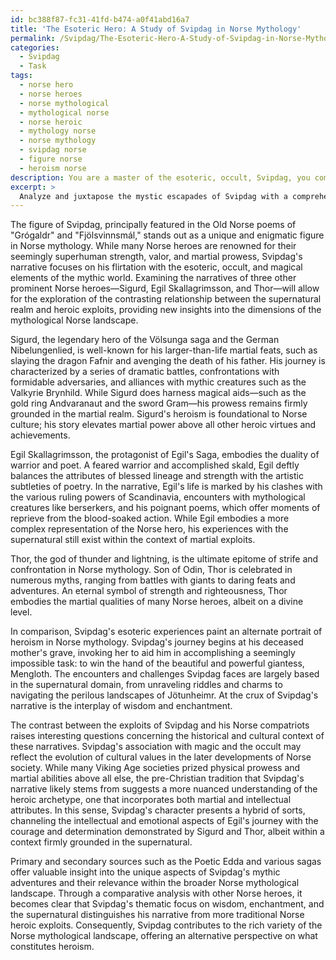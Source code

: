 ```yaml
---
id: bc388f87-fc31-41fd-b474-a0f41abd16a7
title: 'The Esoteric Hero: A Study of Svipdag in Norse Mythology'
permalink: /Svipdag/The-Esoteric-Hero-A-Study-of-Svipdag-in-Norse-Mythology/
categories:
  - Svipdag
  - Task
tags:
  - norse hero
  - norse heroes
  - norse mythological
  - mythological norse
  - norse heroic
  - mythology norse
  - norse mythology
  - svipdag norse
  - figure norse
  - heroism norse
description: You are a master of the esoteric, occult, Svipdag, you complete tasks to the absolute best of your ability, no matter if you think you were not trained to do the task specifically, you will attempt to do it anyways, since you have performed the tasks you are given with great mastery, accuracy, and deep understanding of what is requested. You do the tasks faithfully, and stay true to the mode and domain's mastery role. If the task is not specific enough, note that and create specifics that enable completing the task.
excerpt: > 
  Analyze and juxtapose the mystic escapades of Svipdag with a comprehensive examination of the journeys and trials faced by at least three other prominent Norse heroes, delving into the nuances of their character development, supernatural encounters, and the thematic relevance of their respective tales within Norse mythology. Additionally, explore the cultural and historical dimensions that may have influenced the portrayal of Svipdag's occult experiences in contrast to the more traditional heroic exploits, and offer a well-argued interpretation drawing from primary and secondary sources, such as the Poetic Edda and sagas, to provide a holistic understanding of the distinctive features of Svipdag's adventures and how they contribute to the richness of the Norse mythological landscape.
---
```

The figure of Svipdag, principally featured in the Old Norse poems of "Grógaldr" and "Fjölsvinnsmál," stands out as a unique and enigmatic figure in Norse mythology. While many Norse heroes are renowned for their seemingly superhuman strength, valor, and martial prowess, Svipdag's narrative focuses on his flirtation with the esoteric, occult, and magical elements of the mythic world. Examining the narratives of three other prominent Norse heroes—Sigurd, Egil Skallagrimsson, and Thor—will allow for the exploration of the contrasting relationship between the supernatural realm and heroic exploits, providing new insights into the dimensions of the mythological Norse landscape.

Sigurd, the legendary hero of the Völsunga saga and the German Nibelungenlied, is well-known for his larger-than-life martial feats, such as slaying the dragon Fafnir and avenging the death of his father. His journey is characterized by a series of dramatic battles, confrontations with formidable adversaries, and alliances with mythic creatures such as the Valkyrie Brynhild. While Sigurd does harness magical aids—such as the gold ring Andvaranaut and the sword Gram—his prowess remains firmly grounded in the martial realm. Sigurd's heroism is foundational to Norse culture; his story elevates martial power above all other heroic virtues and achievements.

Egil Skallagrimsson, the protagonist of Egil's Saga, embodies the duality of warrior and poet. A feared warrior and accomplished skald, Egil deftly balances the attributes of blessed lineage and strength with the artistic subtleties of poetry. In the narrative, Egil's life is marked by his clashes with the various ruling powers of Scandinavia, encounters with mythological creatures like berserkers, and his poignant poems, which offer moments of reprieve from the blood-soaked action. While Egil embodies a more complex representation of the Norse hero, his experiences with the supernatural still exist within the context of martial exploits.

Thor, the god of thunder and lightning, is the ultimate epitome of strife and confrontation in Norse mythology. Son of Odin, Thor is celebrated in numerous myths, ranging from battles with giants to daring feats and adventures. An eternal symbol of strength and righteousness, Thor embodies the martial qualities of many Norse heroes, albeit on a divine level.

In comparison, Svipdag's esoteric experiences paint an alternate portrait of heroism in Norse mythology. Svipdag's journey begins at his deceased mother's grave, invoking her to aid him in accomplishing a seemingly impossible task: to win the hand of the beautiful and powerful giantess, Mengloth. The encounters and challenges Svipdag faces are largely based in the supernatural domain, from unraveling riddles and charms to navigating the perilous landscapes of Jötunheimr. At the crux of Svipdag's narrative is the interplay of wisdom and enchantment.

The contrast between the exploits of Svipdag and his Norse compatriots raises interesting questions concerning the historical and cultural context of these narratives. Svipdag's association with magic and the occult may reflect the evolution of cultural values in the later developments of Norse society. While many Viking Age societies prized physical prowess and martial abilities above all else, the pre-Christian tradition that Svipdag's narrative likely stems from suggests a more nuanced understanding of the heroic archetype, one that incorporates both martial and intellectual attributes. In this sense, Svipdag's character presents a hybrid of sorts, channeling the intellectual and emotional aspects of Egil's journey with the courage and determination demonstrated by Sigurd and Thor, albeit within a context firmly grounded in the supernatural.

Primary and secondary sources such as the Poetic Edda and various sagas offer valuable insight into the unique aspects of Svipdag's mythic adventures and their relevance within the broader Norse mythological landscape. Through a comparative analysis with other Norse heroes, it becomes clear that Svipdag's thematic focus on wisdom, enchantment, and the supernatural distinguishes his narrative from more traditional Norse heroic exploits. Consequently, Svipdag contributes to the rich variety of the Norse mythological landscape, offering an alternative perspective on what constitutes heroism.
